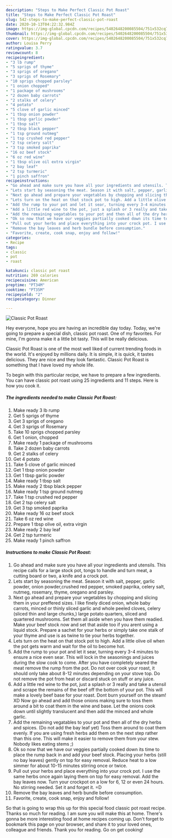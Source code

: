 ```yaml
---
description: "Steps to Make Perfect Classic Pot Roast"
title: "Steps to Make Perfect Classic Pot Roast"
slug: 542-steps-to-make-perfect-classic-pot-roast
date: 2020-10-13T04:22:32.984Z
image: https://img-global.cpcdn.com/recipes/5402648200085504/751x532cq70/classic-pot-roast-recipe-main-photo.jpg
thumbnail: https://img-global.cpcdn.com/recipes/5402648200085504/751x532cq70/classic-pot-roast-recipe-main-photo.jpg
cover: https://img-global.cpcdn.com/recipes/5402648200085504/751x532cq70/classic-pot-roast-recipe-main-photo.jpg
author: Louisa Perry
ratingvalue: 3.7
reviewcount: 8
recipeingredient:
- "3 lb rump"
- "5 sprigs of thyme"
- "3 sprigs of oregano"
- "3 sprigs of Rosemary"
- "10 sprigs chopped parsley"
- "1 onion chopped"
- "1 package of mushrooms"
- "2 dozen baby carrots"
- "2 stalks of celery"
- "4 potato"
- "5 clove of garlic minced"
- "1 tbsp onion powder"
- "1 tbsp garlic powder"
- "1 tbsp salt"
- "2 tbsp black pepper"
- "1 tsp ground nutmeg"
- "1 tsp crushed red pepper"
- "2 tsp celery salt"
- "3 tsp smoked paprika"
- "16 oz beef stock"
- "6 oz red wine"
- "1 tbsp olive oil extra virgin"
- "2 bay leaf"
- "2 tsp turmeric"
- "1 pinch saffron"
recipeinstructions:
- "Go ahead and make sure you have all your ingredients and utensils. This recipe calls for a large stock pot, tongs to handle and turn meat, a cutting board or two, a knife and a crock pot."
- "Lets start by seasoning the meat. Season it with salt, pepper, garlic powder, onion powder,crushed red pepper, smoked paprika, celery salt, nutmeg, rosemary, thyme, oregano and parsley."
- "Next go ahead and prepare your vegetables by chopping and slicing them in your preffered sizes. I like finely diced onion, whole baby carrots, minced or thinly sliced garlic and whole peeled cloves, celery (sliced thin and large chunks,) large potato quarters, sliced and quartered mushrooms.  Set them all aside when you have them readied. Make your beef stock now and set that aside too if you arent using a liquid stock. Prepare a sachet for your herbs or simply take one stalk of your thyme and use is as twine to tie your herbs together."
- "Lets turn on the heat on that stock pot to high. Add a little olive oil when the pot gets warm and wait for the oil to become hot."
- "Add the rump to your pot and let it sear, turning every 3-4 minutes to ensure a nice even sear. This will lock in the seasonings and juices during the slow cook to come. After you have completely seared the meat remove the rump from the pot. Do not over cook your roast, it should only take about 8-12 minutes depending on your stove top. Do not remove the pot from heat or discard stuck on stuff or any juice."
- "Add a little red wine to the pot, just a splash or 3 really and take a utensil and scrape the remains of the beef off the bottom of your pot. This will make a lovely beef base for your roast. Dont burn yourself on the steam! XD Now go ahead and add those onions making sure to toss them around a bit to coat them in the wine and base. Let the onions cook down until slightly translucent and then add the minced  and whole garlic."
- "Add the remaining vegatables to your pot and then all of the dry herbs and spices. (Do not add the bay leaf yet) Toss them around to coat them evenly. If you are using fresh herbs add them on the next step rather than this one. This will make it easier to remove them from your stew. Nobody likes eating stems ;)"
- "Ok so now that we have our veggies partially cooked down its time to place the rump back in and add your beef stock. Placing your herbs (still no bay leaves) gently on top for easy removal. Reduce heat to a low simmer for about 10-15 minutes stirring once or twice."
- "Pull out your herbs and place everything into your crock pot. I use the same herbs once again laying them on top for easy removal. Add the bay leaves now. Turn your crockpot on a low for 6, 12 or even 24 hours. No stirring needed. Set it and forget it. =D"
- "Remove the bay leaves and herb bundle before consumption."
- "Favorite, create, cook snap, enjoy and follow!"
categories:
- Recipe
tags:
- classic
- pot
- roast

katakunci: classic pot roast 
nutrition: 269 calories
recipecuisine: American
preptime: "PT34M"
cooktime: "PT35M"
recipeyield: "2"
recipecategory: Dinner

---
```



![Classic Pot Roast](https://img-global.cpcdn.com/recipes/5402648200085504/751x532cq70/classic-pot-roast-recipe-main-photo.jpg)

Hey everyone, hope you are having an incredible day today. Today, we're going to prepare a special dish, classic pot roast. One of my favorites. For mine, I'm gonna make it a little bit tasty. This will be really delicious.



Classic Pot Roast is one of the most well liked of current trending foods in the world. It's enjoyed by millions daily. It is simple, it is quick, it tastes delicious. They are nice and they look fantastic. Classic Pot Roast is something that I have loved my whole life.


To begin with this particular recipe, we have to prepare a few ingredients. You can have classic pot roast using 25 ingredients and 11 steps. Here is how you cook it.

<!--inarticleads1-->

##### The ingredients needed to make Classic Pot Roast:

1. Make ready 3 lb rump
1. Get 5 sprigs of thyme
1. Get 3 sprigs of oregano
1. Get 3 sprigs of Rosemary
1. Take 10 sprigs chopped parsley
1. Get 1 onion, chopped
1. Make ready 1 package of mushrooms
1. Take 2 dozen baby carrots
1. Get 2 stalks of celery
1. Get 4 potato
1. Take 5 clove of garlic minced
1. Get 1 tbsp onion powder
1. Get 1 tbsp garlic powder
1. Make ready 1 tbsp salt
1. Make ready 2 tbsp black pepper
1. Make ready 1 tsp ground nutmeg
1. Take 1 tsp crushed red pepper
1. Get 2 tsp celery salt
1. Get 3 tsp smoked paprika
1. Make ready 16 oz beef stock
1. Take 6 oz red wine
1. Prepare 1 tbsp olive oil, extra virgin
1. Make ready 2 bay leaf
1. Get 2 tsp turmeric
1. Make ready 1 pinch saffron




<!--inarticleads2-->

##### Instructions to make Classic Pot Roast:

1. Go ahead and make sure you have all your ingredients and utensils. This recipe calls for a large stock pot, tongs to handle and turn meat, a cutting board or two, a knife and a crock pot.
1. Lets start by seasoning the meat. Season it with salt, pepper, garlic powder, onion powder,crushed red pepper, smoked paprika, celery salt, nutmeg, rosemary, thyme, oregano and parsley.
1. Next go ahead and prepare your vegetables by chopping and slicing them in your preffered sizes. I like finely diced onion, whole baby carrots, minced or thinly sliced garlic and whole peeled cloves, celery (sliced thin and large chunks,) large potato quarters, sliced and quartered mushrooms.  Set them all aside when you have them readied. Make your beef stock now and set that aside too if you arent using a liquid stock. Prepare a sachet for your herbs or simply take one stalk of your thyme and use is as twine to tie your herbs together.
1. Lets turn on the heat on that stock pot to high. Add a little olive oil when the pot gets warm and wait for the oil to become hot.
1. Add the rump to your pot and let it sear, turning every 3-4 minutes to ensure a nice even sear. This will lock in the seasonings and juices during the slow cook to come. After you have completely seared the meat remove the rump from the pot. Do not over cook your roast, it should only take about 8-12 minutes depending on your stove top. Do not remove the pot from heat or discard stuck on stuff or any juice.
1. Add a little red wine to the pot, just a splash or 3 really and take a utensil and scrape the remains of the beef off the bottom of your pot. This will make a lovely beef base for your roast. Dont burn yourself on the steam! XD Now go ahead and add those onions making sure to toss them around a bit to coat them in the wine and base. Let the onions cook down until slightly translucent and then add the minced  and whole garlic.
1. Add the remaining vegatables to your pot and then all of the dry herbs and spices. (Do not add the bay leaf yet) Toss them around to coat them evenly. If you are using fresh herbs add them on the next step rather than this one. This will make it easier to remove them from your stew. Nobody likes eating stems ;)
1. Ok so now that we have our veggies partially cooked down its time to place the rump back in and add your beef stock. Placing your herbs (still no bay leaves) gently on top for easy removal. Reduce heat to a low simmer for about 10-15 minutes stirring once or twice.
1. Pull out your herbs and place everything into your crock pot. I use the same herbs once again laying them on top for easy removal. Add the bay leaves now. Turn your crockpot on a low for 6, 12 or even 24 hours. No stirring needed. Set it and forget it. =D
1. Remove the bay leaves and herb bundle before consumption.
1. Favorite, create, cook snap, enjoy and follow!




So that is going to wrap this up for this special food classic pot roast recipe. Thanks so much for reading. I am sure you will make this at home. There's gonna be more interesting food at home recipes coming up. Don't forget to bookmark this page on your browser, and share it to your loved ones, colleague and friends. Thank you for reading. Go on get cooking!
